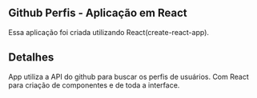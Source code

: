 ## Github Perfis - Aplicação em React
Essa aplicação foi criada utilizando React(create-react-app).

## Detalhes
App utiliza a API do github para buscar os perfis de usuários.
Com React para criação de componentes e de toda a interface.